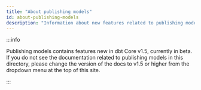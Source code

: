 ```yaml
---
title: "About publishing models"
id: about-publishing-models
description: "Information about new features related to publishing models"
---
```


:::info

Publishing models contains features new in dbt Core v1.5, currently in beta. If you do not see the documentation related to publishing models in this directory, please change the version of the docs to v1.5 or higher from the dropdown menu at the top of this site.

:::